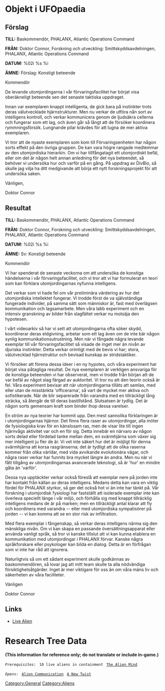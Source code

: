 # Objekt i UFOpaedia

## Förslag

**TILL:** Baskommendör, PHALANX, Atlantic Operations Command

**FRÅN:** Doktor Connor, Forskning och utveckling:
Smittskyddsavdelningen, PHALANX, Atlantic Operations Command

**DATUM:** %02i %s %i

**ÄMNE:** Förslag: Konstigt beteende

Kommendör

De levande utomjordingarna i vår förvaringsfacilitet har börjat visa
oberäkneligt beteende sen det senaste taktiska uppdraget.

Innan var exemplaren knappt intelligenta, de gick bara på instinkter
trots deras välutvecklade hjärnstrukturer. Men nu verkar de utföra nån
sort av intelligens kontroll, och verkar kommunicera genom de ljudsäkra
cellerna och fungerar som ett lag, och även går så långt att de försöker
koordinera rymmningsförsök. Lungnande pilar krävdes för att lugna de mer
aktiva exemplaren.

Vi tror att de nyaste exemplaren som kom till Förvaringsenheten har
någon sorts effekt på den övriga gruppen. De kan vara högre rangade
medlemmar av den utomjordiska hierarkin. Om vi har tillfångatagit ett
utomjordiskt befäl, eller om det är någon helt annan anledning för det
nya beteendet, så behöver vi undersöka hur och varför på en gång. På
uppdrag av DivBio, så skulle jag vilja ha ditt medgivande att börja ett
nytt forskningsprojekt för att undersöka saken.

Vänligen,

Doktor Connor

## Resultat

**TILL:** Baskommendör, PHALANX, Atlantic Operations Command

**FRÅN:** Doktor Connor, Forskning och utveckling:
Smittskyddsavdelningen, PHALANX, Atlantic Operations Command

**DATUM:** %02i %s %i

**ÄMNE:** Sv: Konstigt beteende

Kommendör

Vi har spenderat de senaste veckorna om att undersöka de konstiga
händelserna i vår förvaringsfacilitet, och vi tror att vi har formulerat
en teori som kan förklara utomjordingarnas nyfunna intelligens.

Det verkar som vi hade fel om vår preliminära värdering av hur det
utomjordiska intellektet fungerar. Vi trodde först de va självständiga
fungerade individer, på samma sätt som människor är, fast med överlägsen
kommunikation och lagsamarbete. Men våra labb experiment och en intensiv
granskning av bilder från slagfältet verkar nu motsäja den hypotesen.

I vårt videoarkiv så har vi sett att utomjordingarna ofta söker skydd,
koordinerar deras eldgivning, arbetar som ett lag även om de inte bär
någon synlig kommunikationsutrustning. Men när vi fångade några levande
exemplar till vår förvaringsfacilitet så visade de inget mer än nivån av
djuriska instinkter. Detta verkar orimligt med de bevis vi har; stora,
välutvecklad hjärnstruktur och bevisad kunskap av stridstaktiker.

Vi försöker att förena dessa ideer i en ny hypotes, och våra experiment
har börjat visa påtagliga resultat. De nya exemplaren är verkligen
ansvariga för de konstiga beteenden vi har observerat, men vi trodde
från början att de var befäl av något slag färgad av auktoritet. Vi tror
nu att den teorin också är fel. Våra experiment bevisar att när
utomjordingarna tilläts att samlas, med eller utan de misstänkta
'officerarna', så vart de mycket mer aktiva och sofistikerade. När de
blir separerade från varandra med en tillräckligt lång sträcka, så
återgår de till deras bastillstånd. Slutsatsen är tydlig. Det är någon
sorts gemensam kraft som binder ihop dessa varelser.

En ström av nya teorier har kommit upp. Den mest sannolika förklaringen
är i utomjordingarnas hjärnor. Det finns flera raser av utomjordingar,
alla möter de fysiologiska krav för en känslosam ras, men de visar lite
till ingen hjärnvågs aktivitet var och en för sig. Detta innebär en
närvaro av någon sorts delad eller fördelad tanke mellan dem, en
svärmhjärna som växer sig mer intelligent ju fler de är. Vi vet inte
säkert hur det är möjligt för denna svärmhjärna att korsa rasgränserna;
det är tydligt att de olika raserna kommer från olika världar, med vida
avvikande evolutionära vägar, och några raser verkar har funnits bra
mycket längre än andra. Men nu när vi fått tillgång av utomjordingarnas
avancerade teknologi, så är 'hur' en mindre gåta än 'varför'.

Dessa nya upptäckter verkar också föreslå att exemplar nere på jorden
inte har kontakt från källan av deras intelligens. Medans detta kan vara
en viktig fördel för PHALANX styrkor, så ger det också hot vi än inte
har tänkt på. Vår forskning i utomjordisk fysiologi har fastställt att
isolerade exemplar inte kan överleva speciellt länge i vår miljö, och
förhålla sig med knappt tillräcklig intelligens medans de är på marken;
men en tillräckligt antal klarar att fly och koordinera med varandra --
eller med utomjordiska sympatisörer på jorden -- vi kan komma att se en
stor risk av infiltration.

Med flera exemplar i fångenskap, så verkar deras intelligens närma sig
den mänskliga nivån. Om vi kan skapa en passande översättningsapparat
eller använda vanligt språk, så tror vi kanske tillslut att vi kan kunna
etablera en kommunikation med utomjordingar i PHALANX förvar. Kanske
några språkforskare eller psykologer kan bilda en dialog. Detta är en
förfrågan som vi inte har råd att ignorera.

Naturligtvis så om ett sådant experiment skulle godkännas av
baskommendören, så lovar jag att mitt team skulle ta alla nödvändiga
försiktighetsåtgärder. Inget är mer viktigare för oss än om våra mäns
liv och säkerheten av våra faciliteter.

Vänligen

Doktor Connor

## Links

- [Live Alien](Aliens/Live_Alien "wikilink")

# Research Tree Data

**(This information for reference only; do not translate or include
in-game.)**

*`Prerequisites:`*
` 10 live aliens in containment`
` `[`The Alien Mind`](Aliens/The_Alien_Mind "wikilink")

*`Opens:`*
` `[`Alien Communication`](Aliens/Alien_Communication "wikilink")
` `[`A New Twist`](Aliens/A_New_Twist "wikilink")

[Category:General](Category:General "wikilink")
[Category:Aliens](Category:Aliens "wikilink")